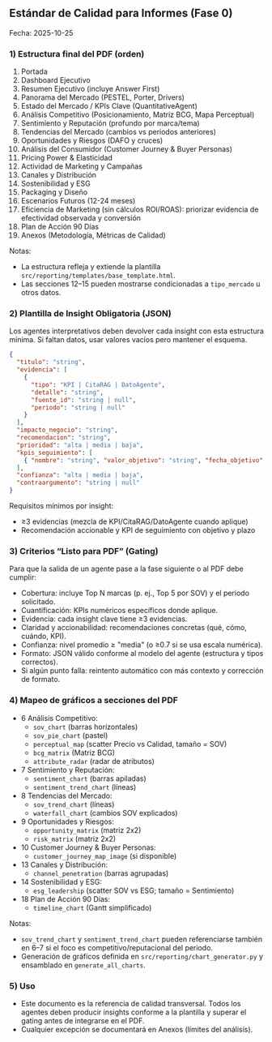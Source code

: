 ## Estándar de Calidad para Informes (Fase 0)

Fecha: 2025-10-25

### 1) Estructura final del PDF (orden)
1. Portada
2. Dashboard Ejecutivo
3. Resumen Ejecutivo (incluye Answer First)
4. Panorama del Mercado (PESTEL, Porter, Drivers)
5. Estado del Mercado / KPIs Clave (QuantitativeAgent)
6. Análisis Competitivo (Posicionamiento, Matriz BCG, Mapa Perceptual)
7. Sentimiento y Reputación (profundo por marca/tema)
8. Tendencias del Mercado (cambios vs periodos anteriores)
9. Oportunidades y Riesgos (DAFO y cruces)
10. Análisis del Consumidor (Customer Journey & Buyer Personas)
11. Pricing Power & Elasticidad
12. Actividad de Marketing y Campañas
13. Canales y Distribución
14. Sostenibilidad y ESG
15. Packaging y Diseño
16. Escenarios Futuros (12-24 meses)
17. Eficiencia de Marketing (sin cálculos ROI/ROAS): priorizar evidencia de efectividad observada y conversión
18. Plan de Acción 90 Días
19. Anexos (Metodología, Métricas de Calidad)

Notas:
- La estructura refleja y extiende la plantilla `src/reporting/templates/base_template.html`.
- Las secciones 12–15 pueden mostrarse condicionadas a `tipo_mercado` u otros datos.

### 2) Plantilla de Insight Obligatoria (JSON)
Los agentes interpretativos deben devolver cada insight con esta estructura mínima. Si faltan datos, usar valores vacíos pero mantener el esquema.

```json
{
  "titulo": "string",
  "evidencia": [
    {
      "tipo": "KPI | CitaRAG | DatoAgente",
      "detalle": "string",
      "fuente_id": "string | null",
      "periodo": "string | null"
    }
  ],
  "impacto_negocio": "string",
  "recomendacion": "string",
  "prioridad": "alta | media | baja",
  "kpis_seguimiento": [
    { "nombre": "string", "valor_objetivo": "string", "fecha_objetivo": "string" }
  ],
  "confianza": "alta | media | baja",
  "contraargumento": "string | null"
}
```

Requisitos mínimos por insight:
- ≥3 evidencias (mezcla de KPI/CitaRAG/DatoAgente cuando aplique)
- Recomendación accionable y KPI de seguimiento con objetivo y plazo

### 3) Criterios “Listo para PDF” (Gating)
Para que la salida de un agente pase a la fase siguiente o al PDF debe cumplir:
- Cobertura: incluye Top N marcas (p. ej., Top 5 por SOV) y el periodo solicitado.
- Cuantificación: KPIs numéricos específicos donde aplique.
- Evidencia: cada insight clave tiene ≥3 evidencias.
- Claridad y accionabilidad: recomendaciones concretas (qué, cómo, cuándo, KPI).
- Confianza: nivel promedio ≥ "media" (o ≥0.7 si se usa escala numérica).
- Formato: JSON válido conforme al modelo del agente (estructura y tipos correctos).
- Si algún punto falla: reintento automático con más contexto y corrección de formato.

### 4) Mapeo de gráficos a secciones del PDF
- 6 Análisis Competitivo:
  - `sov_chart` (barras horizontales)
  - `sov_pie_chart` (pastel)
  - `perceptual_map` (scatter Precio vs Calidad, tamaño = SOV)
  - `bcg_matrix` (Matriz BCG)
  - `attribute_radar` (radar de atributos)
- 7 Sentimiento y Reputación:
  - `sentiment_chart` (barras apiladas)
  - `sentiment_trend_chart` (líneas)
- 8 Tendencias del Mercado:
  - `sov_trend_chart` (líneas)
  - `waterfall_chart` (cambios SOV explicados)
- 9 Oportunidades y Riesgos:
  - `opportunity_matrix` (matriz 2x2)
  - `risk_matrix` (matriz 2x2)
- 10 Customer Journey & Buyer Personas:
  - `customer_journey_map_image` (si disponible)
- 13 Canales y Distribución:
  - `channel_penetration` (barras agrupadas)
- 14 Sostenibilidad y ESG:
  - `esg_leadership` (scatter SOV vs ESG; tamaño = Sentimiento)
- 18 Plan de Acción 90 Días:
  - `timeline_chart` (Gantt simplificado)

Notas:
- `sov_trend_chart` y `sentiment_trend_chart` pueden referenciarse también en 6–7 si el foco es competitivo/reputacional del periodo.
- Generación de gráficos definida en `src/reporting/chart_generator.py` y ensamblado en `generate_all_charts`.

### 5) Uso
- Este documento es la referencia de calidad transversal. Todos los agentes deben producir insights conforme a la plantilla y superar el gating antes de integrarse en el PDF.
- Cualquier excepción se documentará en Anexos (límites del análisis).



